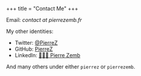 +++
title = "Contact Me"
+++

Email: _contact at pierrezemb.fr_

My other identities:

* Twitter: [@PierreZ](https://twitter.com/PierreZ?ref=pierrezemb.fr)
* GitHub: [PierreZ](https://github.com/PierreZ/?ref=pierrezemb.fr)
* LinkedIn: [👨🏻‍💻 Pierre Zemb](https://www.linkedin.com/in/%F0%9F%91%A8%F0%9F%8F%BB%E2%80%8D%F0%9F%92%BB-pierre-zemb-8004125b/)

And many others under either `pierrez` or `pierrezemb`.